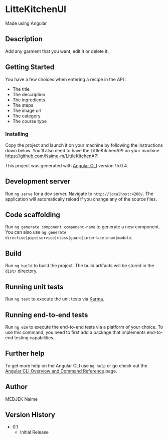 # LitteKitchenUI 

Made using Angular

## Description

Add any garment that you want, edit it or delete it.

## Getting Started

You have a few choices when entering a recipe in the API :
- The title 
- The description
- The ingredients
- The steps
- The image url
- The category
- The course type 

### Installing

Copy the project and launch it on your machine by following the instructions down below.
You'll also need to have the LittleKitchenAPI on your machine <https://github.com/Naime-m/LittleKitchenAPI>

This project was generated with [Angular CLI](https://github.com/angular/angular-cli) version 15.0.4.

## Development server

Run `ng serve` for a dev server. Navigate to `http://localhost:4200/`. The application will automatically reload if you change any of the source files.

## Code scaffolding

Run `ng generate component component-name` to generate a new component. You can also use `ng generate directive|pipe|service|class|guard|interface|enum|module`.

## Build

Run `ng build` to build the project. The build artifacts will be stored in the `dist/` directory.

## Running unit tests

Run `ng test` to execute the unit tests via [Karma](https://karma-runner.github.io).

## Running end-to-end tests

Run `ng e2e` to execute the end-to-end tests via a platform of your choice. To use this command, you need to first add a package that implements end-to-end testing capabilities.

## Further help

To get more help on the Angular CLI use `ng help` or go check out the [Angular CLI Overview and Command Reference](https://angular.io/cli) page.

## Author
 
 MEDJEK Naime

## Version History

* 0.1
    * Initial Release

